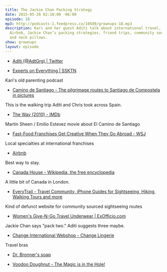 ```yaml
---
title: The Jackie Chan Packing Strategy
date: 2015-05-26 02:18:00 -06:00
episode: 18
mp3: http://podcasts-1.feedpress.co/10589/grownups-18.mp3
description: Kari and her guest Aditi talk about international travel, local delicacies,
  Airbnb, Jackie Chan’s packing strategies, friend trips, community sourced trip planning,
  and neck pillows.
show: grownups
layout: episode
---
```


* [Aditi (@AdtGrg) | Twitter][1]

* [Experts on Everything | SSKTN][2]

Kari's old parenting podcast

* [Camino de Santiago - The pilgrimage routes to Santiago de Compostela in pictures][3]

This is the walking trip Aditi and Chris took across Spain.

* [The Way (2010) - IMDb][4]

Martin Sheen / Emilio Estevez movie about El Camino de Santiago

* [Fast-Food Franchises Get Creative When They Go Abroad - WSJ][5]

Local specialties at international franchises

* [Airbnb][6]

Best way to stay.

* [Canada House - Wikipedia, the free encyclopedia][7]

A little bit of Canada in London.

* [EveryTrail - Travel Community, iPhone Guides for Sightseeing, Hiking, Walking Tours and more][8]

Kind of defunct website for community sourced sightseeing routes

* [Women's Give-N-Go Travel Underwear | ExOfficio.com][9]

Jackie Chan says "pack two." Aditi suggests three maybe.

* [Change International Webshop - Change Lingerie][10]

Travel bras

* [Dr. Bronner's soap][11]

* [Voodoo Doughnut - The Magic is in the Hole!][12]

[1]: https://twitter.com/adtgrg
[2]: http://www.ssktn.com/category/eone/
[3]: http://www.santiago-compostela.net/
[4]: http://www.imdb.com/title/tt1441912/?ref_=fn_al_tt_1
[5]: http://www.wsj.com/articles/fast-food-franchises-get-creative-when-they-go-abroad-1432318075?mod=e2tw
[6]: https://www.airbnb.com/
[7]: http://en.wikipedia.org/wiki/Canada_House
[8]: http://www.everytrail.com/
[9]: http://www.exofficio.com/products/womens/underwear
[10]: http://change.com/int/
[11]: https://www.drbronner.com/
[12]: http://voodoodoughnut.com/
